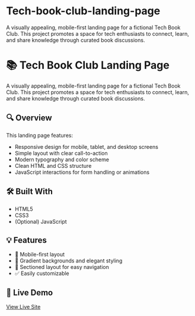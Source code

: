 # Tech-book-club-landing-page
A visually appealing, mobile-first landing page for a fictional Tech Book Club. This project promotes a space for tech enthusiasts to connect, learn, and share knowledge through curated book discussions.

# 📚 Tech Book Club Landing Page

A visually appealing, mobile-first landing page for a fictional Tech Book Club. This project promotes a space for tech enthusiasts to connect, learn, and share knowledge through curated book discussions.

## 🔍 Overview

This landing page features:

- Responsive design for mobile, tablet, and desktop screens
- Simple layout with clear call-to-action
- Modern typography and color scheme
- Clean HTML and CSS structure
- JavaScript interactions for form handling or animations

## 🛠️ Built With

- HTML5
- CSS3
- (Optional) JavaScript

## 💡 Features

- 📱 Mobile-first layout
- 🎨 Gradient backgrounds and elegant styling
- 📘 Sectioned layout for easy navigation
- ✅ Easily customizable


## 🚀 Live Demo

[View Live Site](https://your-live-link.com)


